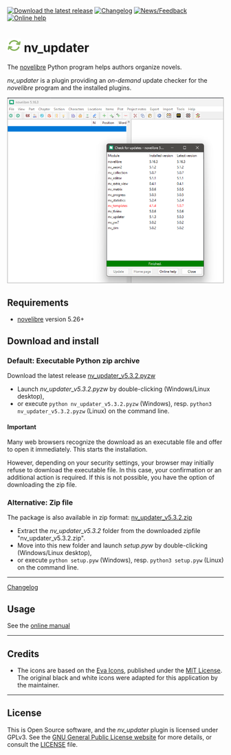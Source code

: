 [![Download the latest release](docs/img/download-button.png)](https://github.com/peter88213/nv_updater/raw/main/dist/nv_updater_v5.3.2.pyzw)
[![Changelog](docs/img/changelog-button.png)](docs/changelog.md)
[![News/Feedback](docs/img/news-button.png)](https://github.com/peter88213/novelibre/discussions)
[![Online help](docs/img/help-button.png)](https://peter88213.github.io/nvhelp-en/nv_updater/)


# ![U](icons/update.png) nv_updater

The [novelibre](https://github.com/peter88213/novelibre/) Python program helps authors organize novels.  

*nv_updater* is a plugin providing an *on-demand* update checker for the *novelibre* program and the installed plugins.



![Screenshot](docs/Screenshots/screen01.png)

## Requirements

- [novelibre](https://github.com/peter88213/novelibre/) version 5.26+

## Download and install

### Default: Executable Python zip archive

Download the latest release [nv_updater_v5.3.2.pyzw](https://github.com/peter88213/nv_updater/raw/main/dist/nv_updater_v5.3.2.pyzw)

- Launch *nv_updater_v5.3.2.pyzw* by double-clicking (Windows/Linux desktop),
- or execute `python nv_updater_v5.3.2.pyzw` (Windows), resp. `python3 nv_updater_v5.3.2.pyzw` (Linux) on the command line.

#### Important

Many web browsers recognize the download as an executable file and offer to open it immediately. 
This starts the installation.

However, depending on your security settings, your browser may 
initially  refuse  to download the executable file. 
In this case, your confirmation or an additional action is required. 
If this is not possible, you have the option of downloading 
the zip file. 


### Alternative: Zip file

The package is also available in zip format: [nv_updater_v5.3.2.zip](https://github.com/peter88213/nv_updater/raw/main/dist/nv_updater_v5.3.2.zip)

- Extract the *nv_updater_v5.3.2* folder from the downloaded zipfile "nv_updater_v5.3.2.zip".
- Move into this new folder and launch *setup.pyw* by double-clicking (Windows/Linux desktop), 
- or execute `python setup.pyw` (Windows), resp. `python3 setup.pyw` (Linux) on the command line.

---

[Changelog](docs/changelog.md)

## Usage

See the [online manual](https://peter88213.github.io/nvhelp-en/nv_updater/)

---

## Credits

- The icons are based on the [Eva Icons](https://akveo.github.io/eva-icons/#/), published under the [MIT License](http://www.opensource.org/licenses/mit-license.php). The original black and white icons were adapted for this application by the maintainer. 

---
## License

This is Open Source software, and the *nv_updater* plugin is licensed under GPLv3. See the
[GNU General Public License website](https://www.gnu.org/licenses/gpl-3.0.en.html) for more
details, or consult the [LICENSE](https://github.com/peter88213/nv_updater/blob/main/LICENSE) file.
